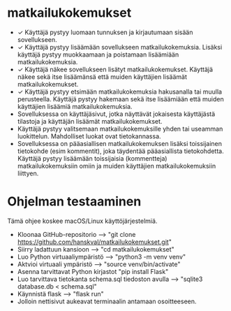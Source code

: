 # matkailukokemukset

- ✓ Käyttäjä pystyy luomaan tunnuksen ja kirjautumaan sisään sovellukseen.
- ✓ Käyttäjä pystyy lisäämään sovellukseen matkailukokemuksia. Lisäksi käyttäjä pystyy muokkaamaan ja poistamaan lisäämiään matkailukokemuksia.
- ✓ Käyttäjä näkee sovellukseen lisätyt matkailukokemukset. Käyttäjä näkee sekä itse lisäämänsä että muiden käyttäjien lisäämät matkailukokemukset.
- ✓ Käyttäjä pystyy etsimään matkailukokemuksia hakusanalla tai muulla perusteella. Käyttäjä pystyy hakemaan sekä itse lisäämiään että muiden käyttäjien lisäämiä matkailukokemuksia.
- Sovelluksessa on käyttäjäsivut, jotka näyttävät jokaisesta käyttäjästä tilastoja ja käyttäjän lisäämät matkailukokemukset.
- Käyttäjä pystyy valitsemaan matkailukokemuksille yhden tai useamman luokittelun. Mahdolliset luokat ovat tietokannassa.
- Sovelluksessa on pääasiallisen matkailukokemuksen lisäksi toissijainen tietokohde (esim kommentit), joka täydentää pääasiallista tietokohdetta. Käyttäjä pystyy lisäämään toissijaisia (kommentteja) matkailukokemuksiin omiin ja muiden käyttäjien matkailukokemuksiin liittyen.

# Ohjelman testaaminen
Tämä ohjee koskee macOS/Linux käyttöjärjestelmiä.
- Kloonaa GitHub-repositorio --> "git clone https://github.com/hanskval/matkailukokemukset.git"
- Siirry ladattuun kansioon --> "cd matkailukokemukset"
- Luo Python virtuaaliympäristö --> "python3 -m venv venv"
- Aktvioi virtuaali ympäristö --> "source venv/bin/activate"
- Asenna tarvittavat Python kirjastot "pip install Flask"
- Luo tarvittava tietokanta schema.sql tiedoston avulla --> "sqlite3 database.db < schema.sql"
- Käynnistä flask --> "flask run"
- Jolloin nettisivut aukeavat terminaalin antamaan osoitteeseen.



